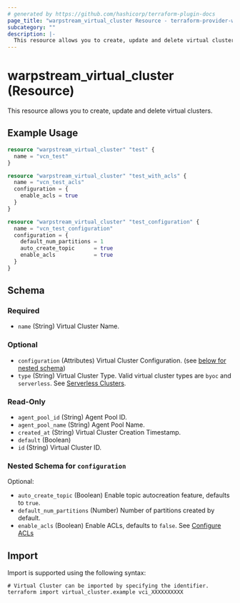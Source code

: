 ```yaml
---
# generated by https://github.com/hashicorp/terraform-plugin-docs
page_title: "warpstream_virtual_cluster Resource - terraform-provider-warpstream"
subcategory: ""
description: |-
  This resource allows you to create, update and delete virtual clusters.
---
```


# warpstream_virtual_cluster (Resource)

This resource allows you to create, update and delete virtual clusters.

## Example Usage

```terraform
resource "warpstream_virtual_cluster" "test" {
  name = "vcn_test"
}

resource "warpstream_virtual_cluster" "test_with_acls" {
  name = "vcn_test_acls"
  configuration = {
    enable_acls = true
  }
}

resource "warpstream_virtual_cluster" "test_configuration" {
  name = "vcn_test_configuration"
  configuration = {
    default_num_partitions = 1
    auto_create_topic      = true
    enable_acls            = true
  }
}
```

<!-- schema generated by tfplugindocs -->
## Schema

### Required

- `name` (String) Virtual Cluster Name.

### Optional

- `configuration` (Attributes) Virtual Cluster Configuration. (see [below for nested schema](#nestedatt--configuration))
- `type` (String) Virtual Cluster Type. Valid virtual cluster types are `byoc` and `serverless`. See [Serverless Clusters](https://docs.warpstream.com/warpstream/reference/serverless-clusters).

### Read-Only

- `agent_pool_id` (String) Agent Pool ID.
- `agent_pool_name` (String) Agent Pool Name.
- `created_at` (String) Virtual Cluster Creation Timestamp.
- `default` (Boolean)
- `id` (String) Virtual Cluster ID.

<a id="nestedatt--configuration"></a>
### Nested Schema for `configuration`

Optional:

- `auto_create_topic` (Boolean) Enable topic autocreation feature, defaults to `true`.
- `default_num_partitions` (Number) Number of partitions created by default.
- `enable_acls` (Boolean) Enable ACLs, defaults to `false`. See [Configure ACLs](https://docs.warpstream.com/warpstream/configuration/configure-acls)

## Import

Import is supported using the following syntax:

```shell
# Virtual Cluster can be imported by specifying the identifier.
terraform import virtual_cluster.example vci_XXXXXXXXXX
```
